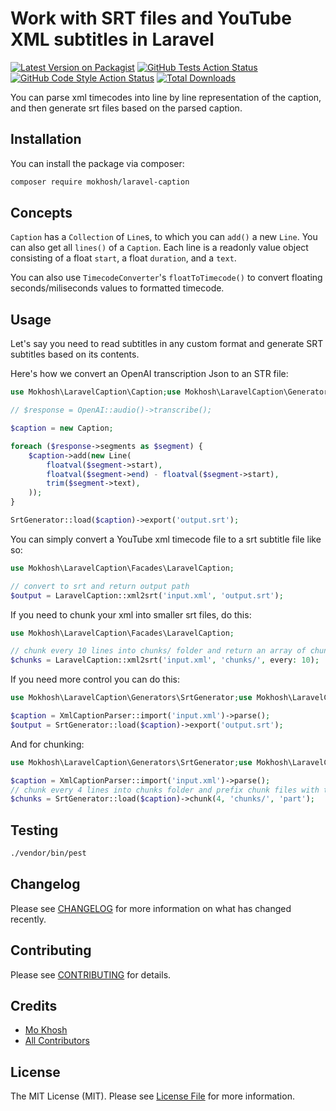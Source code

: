 # Work with SRT files and YouTube XML subtitles in Laravel

[![Latest Version on Packagist](https://img.shields.io/packagist/v/mokhosh/laravel-caption.svg?style=flat-square)](https://packagist.org/packages/mokhosh/laravel-caption)
[![GitHub Tests Action Status](https://img.shields.io/github/actions/workflow/status/mokhosh/laravel-caption/run-tests.yml?branch=main&label=tests&style=flat-square)](https://github.com/mokhosh/laravel-caption/actions?query=workflow%3Arun-tests+branch%3Amain)
[![GitHub Code Style Action Status](https://img.shields.io/github/actions/workflow/status/mokhosh/laravel-caption/fix-php-code-style-issues.yml?branch=main&label=code%20style&style=flat-square)](https://github.com/mokhosh/laravel-caption/actions?query=workflow%3A"Fix+PHP+code+style+issues"+branch%3Amain)
[![Total Downloads](https://img.shields.io/packagist/dt/mokhosh/laravel-caption.svg?style=flat-square)](https://packagist.org/packages/mokhosh/laravel-caption)

You can parse xml timecodes into line by line representation of the caption, and then generate srt files based on the parsed caption.

## Installation

You can install the package via composer:

```bash
composer require mokhosh/laravel-caption
```

## Concepts

`Caption` has a `Collection` of `Line`s, to which you can `add()` a new `Line`.
You can also get all `lines()` of a `Caption`.
Each line is a readonly value object consisting of a float `start`, a float `duration`, and a `text`.

You can also use `TimecodeConverter`'s `floatToTimecode()` to convert floating seconds/miliseconds values to formatted timecode.

## Usage

Let's say you need to read subtitles in any custom format and generate SRT subtitles based on its contents.

Here's how we convert an OpenAI transcription Json to an STR file:

```php
use Mokhosh\LaravelCaption\Caption;use Mokhosh\LaravelCaption\Generators\SrtGenerator;use Mokhosh\LaravelCaption\Line;

// $response = OpenAI::audio()->transcribe();

$caption = new Caption;

foreach ($response->segments as $segment) {
    $caption->add(new Line(
        floatval($segment->start),
        floatval($segment->end) - floatval($segment->start),
        trim($segment->text),
    ));
}

SrtGenerator::load($caption)->export('output.srt');
```

You can simply convert a YouTube xml timecode file to a srt subtitle file like so:

```php
use Mokhosh\LaravelCaption\Facades\LaravelCaption;

// convert to srt and return output path
$output = LaravelCaption::xml2srt('input.xml', 'output.srt');
```

If you need to chunk your xml into smaller srt files, do this:

```php
use Mokhosh\LaravelCaption\Facades\LaravelCaption;

// chunk every 10 lines into chunks/ folder and return an array of chunks' paths
$chunks = LaravelCaption::xml2srt('input.xml', 'chunks/', every: 10);
```

If you need more control you can do this:

```php
use Mokhosh\LaravelCaption\Generators\SrtGenerator;use Mokhosh\LaravelCaption\Parsers\XmlCaptionParser;

$caption = XmlCaptionParser::import('input.xml')->parse();
$output = SrtGenerator::load($caption)->export('output.srt');
```

And for chunking:

```php
use Mokhosh\LaravelCaption\Generators\SrtGenerator;use Mokhosh\LaravelCaption\Parsers\XmlCaptionParser;

$caption = XmlCaptionParser::import('input.xml')->parse();
// chunk every 4 lines into chunks folder and prefix chunk files with the word "part"
$chunks = SrtGenerator::load($caption)->chunk(4, 'chunks/', 'part');
```

## Testing

```bash
./vendor/bin/pest
```

## Changelog

Please see [CHANGELOG](CHANGELOG.md) for more information on what has changed recently.

## Contributing

Please see [CONTRIBUTING](CONTRIBUTING.md) for details.

## Credits

- [Mo Khosh](https://github.com/mokhosh)
- [All Contributors](../../contributors)

## License

The MIT License (MIT). Please see [License File](LICENSE.md) for more information.
